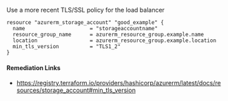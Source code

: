 
Use a more recent TLS/SSL policy for the load balancer

```hcl
resource "azurerm_storage_account" "good_example" {
  name                     = "storageaccountname"
  resource_group_name      = azurerm_resource_group.example.name
  location                 = azurerm_resource_group.example.location
  min_tls_version          = "TLS1_2"
}
```

#### Remediation Links
 - https://registry.terraform.io/providers/hashicorp/azurerm/latest/docs/resources/storage_account#min_tls_version
        